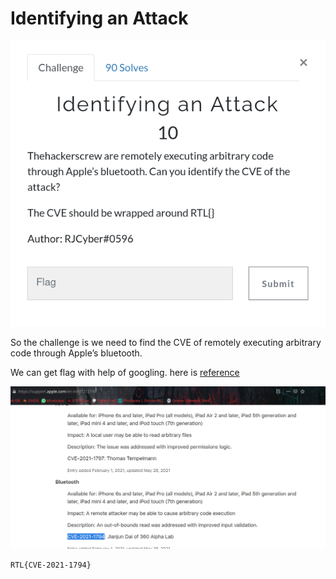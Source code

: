 # Identifying an Attack

![](img/1.png)

So the challenge is we need to find the CVE of remotely executing arbitrary code through Apple’s bluetooth.

We can get flag with help of googling. here is [reference](https://support.apple.com/en-in/HT212146)

![](img/2.png)

```
RTL{CVE-2021-1794}
```
